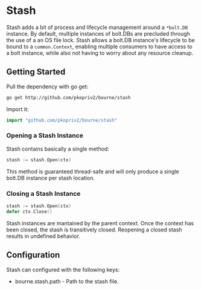 # Stash

Stash adds a bit of process and lifecycle management around a `*bolt.DB` 
instance. By default, multiple instances of bolt.DBs are precluded through
the use of a an OS file lock.  Stash allows a bolt.DB instance's lifecycle
to be bound to a `common.Context`, enabling multiple consumers to have
access to a bolt instance, while also not having to worry about any 
resource cleanup.

## Getting Started

Pull the dependency with go get:

```sh
go get http://github.com/pkopriv2/bourne/stash
```

Import it:

```go
import "github.com/pkopriv2/bourne/stash"
```

### Opening a Stash Instance

Stash contains basically a single method:

```go
stash := stash.Open(ctx)
```

This method is guaranteed thread-safe and will only produce a single
bolt.DB instance per stash location.

### Closing a Stash Instance

```go
stash := stash.Open(ctx)
defer ctx.Close()
```

Stash instances are mantained by the parent context.  Once the context has
been closed, the stash is transitively closed.  Reopening a closed
stash results in undefined behavior.

## Configuration

Stash can configured with the following keys:

* bourne.stash.path - Path to the stash file.
